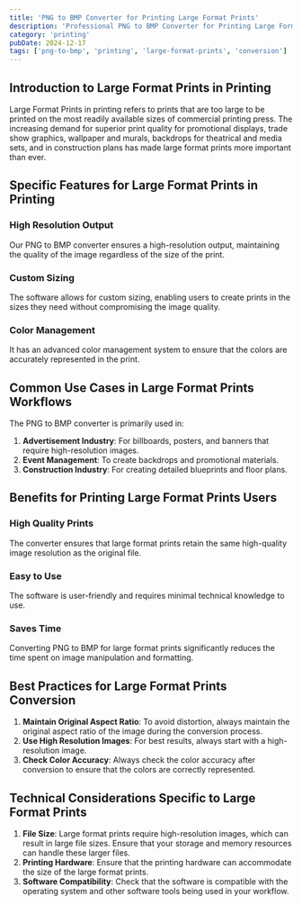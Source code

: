 ```yaml
---
title: 'PNG to BMP Converter for Printing Large Format Prints'
description: 'Professional PNG to BMP Converter for Printing Large Format Prints. Optimized for Printing large format prints workflows.'
category: 'printing'
pubDate: 2024-12-17
tags: ['png-to-bmp', 'printing', 'large-format-prints', 'conversion']
---
```


## Introduction to Large Format Prints in Printing

Large Format Prints in printing refers to prints that are too large to be printed on the most readily available sizes of commercial printing press. The increasing demand for superior print quality for promotional displays, trade show graphics, wallpaper and murals, backdrops for theatrical and media sets, and in construction plans has made large format prints more important than ever.

## Specific Features for Large Format Prints in Printing

### High Resolution Output
Our PNG to BMP converter ensures a high-resolution output, maintaining the quality of the image regardless of the size of the print.

### Custom Sizing
The software allows for custom sizing, enabling users to create prints in the sizes they need without compromising the image quality.

### Color Management
It has an advanced color management system to ensure that the colors are accurately represented in the print.

## Common Use Cases in Large Format Prints Workflows

The PNG to BMP converter is primarily used in:

1. **Advertisement Industry**: For billboards, posters, and banners that require high-resolution images.
2. **Event Management**: To create backdrops and promotional materials.
3. **Construction Industry**: For creating detailed blueprints and floor plans.

## Benefits for Printing Large Format Prints Users

### High Quality Prints
The converter ensures that large format prints retain the same high-quality image resolution as the original file.

### Easy to Use
The software is user-friendly and requires minimal technical knowledge to use.

### Saves Time
Converting PNG to BMP for large format prints significantly reduces the time spent on image manipulation and formatting.

## Best Practices for Large Format Prints Conversion

1. **Maintain Original Aspect Ratio**: To avoid distortion, always maintain the original aspect ratio of the image during the conversion process.
2. **Use High Resolution Images**: For best results, always start with a high-resolution image.
3. **Check Color Accuracy**: Always check the color accuracy after conversion to ensure that the colors are correctly represented.

## Technical Considerations Specific to Large Format Prints

1. **File Size**: Large format prints require high-resolution images, which can result in large file sizes. Ensure that your storage and memory resources can handle these larger files.
2. **Printing Hardware**: Ensure that the printing hardware can accommodate the size of the large format prints.
3. **Software Compatibility**: Check that the software is compatible with the operating system and other software tools being used in your workflow.